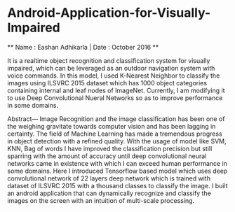 # Android-Application-for-Visually-Impaired

** Name : Eashan Adhikarla | Date : October 2016 **

It is a realtime object recognition and classification system for visually impaired, which can be leveraged as an outdoor navigation system with voice commands. In this model, I used K-Nearest Neighbor to classify the images using ILSVRC 2015 dataset which has 1000 object categories containing internal and leaf nodes of ImageNet. Currently, I am modifying it to use Deep Convolutional Nueral Networks so as to improve performance in some domains.

Abstract— Image Recognition and the image classification has been one of the weighing gravitate towards computer vision and has been lagging in certainty. The field of Machine Learning has made a tremendous progress in object detection with a refined quality. With the usage of model like SVM, KNN, Bag of words I have improved the classification precision but still sparring with the amount of accuracy until deep convolutional neural networks came in existence with which I can exceed human performance in some domains. Here I introduced Tensorflow based model which uses deep convolutional network of 22 layers deep network which is trained with dataset of ILSVRC 2015 with a thousand classes to classify the image. I built an android application that can dynamically recognize and classify the images on the screen with an intuition of multi-scale processing.

